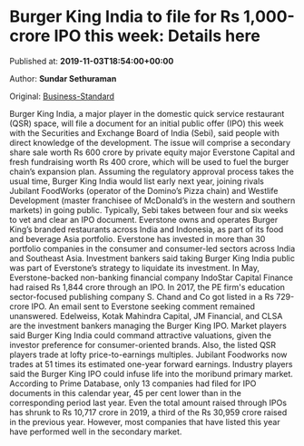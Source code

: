 
# Burger King India to file for Rs 1,000-crore IPO this week: Details here

Published at: **2019-11-03T18:54:00+00:00**

Author: **Sundar Sethuraman**

Original: [Business-Standard](https://www.business-standard.com/article/companies/burger-king-india-to-file-for-rs-1-000-crore-ipo-this-week-details-here-119110400012_1.html)

Burger King India, a major player in the domestic quick service restaurant (QSR) space, will file a document for an initial public offer (IPO) this week with the Securities and Exchange Board of India (Sebi), said people with direct knowledge of the development.
The issue will comprise a secondary share sale worth Rs 600 crore by private equity major Everstone Capital and fresh fundraising worth Rs 400 crore, which will be used to fuel the burger chain’s expansion plan.
Assuming the regulatory approval process takes the usual time, Burger King India would list early next year, joining rivals Jubilant FoodWorks (operator of the Domino’s Pizza chain) and Westlife Development (master franchisee of McDonald’s in the western and southern markets) in going public. Typically, Sebi takes between four and six weeks to vet and clear an IPO document.
Everstone owns and operates Burger King’s branded restaurants across India and Indonesia, as part of its food and beverage Asia portfolio. Everstone has invested in more than 30 portfolio companies in the consumer and consumer-led sectors across India and Southeast Asia.
Investment bankers said taking Burger King India public was part of Everstone’s strategy to liquidate its investment. In May, Everstone-backed non-banking financial company IndoStar Capital Finance had raised Rs 1,844 crore through an IPO. In 2017, the PE firm's education sector-focused publishing company S. Chand and Co got listed in a Rs 729-crore IPO. An email sent to Everstone seeking comment remained unanswered.
Edelweiss, Kotak Mahindra Capital, JM Financial, and CLSA are the investment bankers managing the Burger King IPO.
Market players said Burger King India could command attractive valuations, given the investor preference for consumer-oriented brands. Also, the listed QSR players trade at lofty price-to-earnings multiples. Jubilant Foodworks now trades at 51 times its estimated one-year forward earnings.
Industry players said the Burger King IPO could infuse life into the moribund primary market. According to Prime Database, only 13 companies had filed for IPO documents in this calendar year, 45 per cent lower than in the corresponding period last year. Even the total amount raised through IPOs has shrunk to Rs 10,717 crore in 2019, a third of the Rs 30,959 crore raised in the previous year. However, most companies that have listed this year have performed well in the secondary market.
